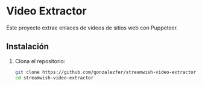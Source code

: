 # Video Extractor

Este proyecto extrae enlaces de videos de sitios web con Puppeteer.

## Instalación

1. Clona el repositorio:
   ```bash
   git clone https://github.com/gonzalezfer/streamwish-video-extractor.git
   cd streamwish-video-extractor
